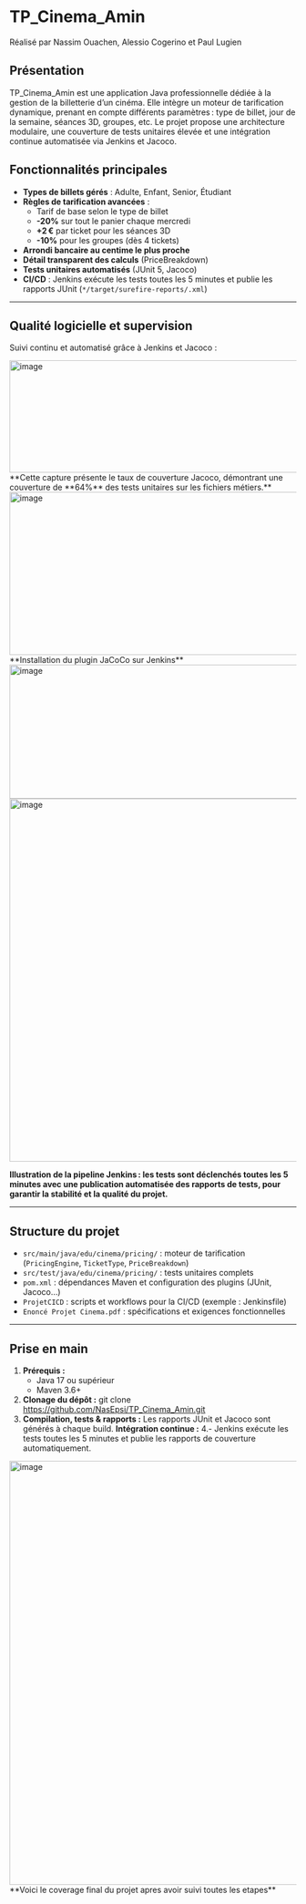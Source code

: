 # TP_Cinema_Amin 
Réalisé par Nassim Ouachen, Alessio Cogerino et Paul Lugien 

## Présentation

TP_Cinema_Amin est une application Java professionnelle dédiée à la gestion de la billetterie d’un cinéma. Elle intègre un moteur de tarification dynamique, prenant en compte différents paramètres : type de billet, jour de la semaine, séances 3D, groupes, etc. Le projet propose une architecture modulaire, une couverture de tests unitaires élevée et une intégration continue automatisée via Jenkins et Jacoco.

## Fonctionnalités principales

- **Types de billets gérés** : Adulte, Enfant, Senior, Étudiant
- **Règles de tarification avancées** :
    - Tarif de base selon le type de billet
    - **-20%** sur tout le panier chaque mercredi
    - **+2 €** par ticket pour les séances 3D
    - **-10%** pour les groupes (dès 4 tickets)
- **Arrondi bancaire au centime le plus proche**
- **Détail transparent des calculs** (PriceBreakdown)
- **Tests unitaires automatisés** (JUnit 5, Jacoco)
- **CI/CD** : Jenkins exécute les tests toutes les 5 minutes et publie les rapports JUnit (`*/target/surefire-reports/.xml`)

---

## Qualité logicielle et supervision

Suivi continu et automatisé grâce à Jenkins et Jacoco :

<img width="1292" height="197" alt="image" src="https://github.com/user-attachments/assets/4085da12-f722-40be-9b3d-18c098340323" />
**Cette capture présente le taux de couverture Jacoco, démontrant une couverture de **64%** des tests unitaires sur les fichiers métiers.**

<img width="1196" height="286" alt="image" src="https://github.com/user-attachments/assets/59bb4904-0c81-4f01-a2b1-8e0c3242e0ff" />
**Installation du plugin JaCoCo sur Jenkins**

<img width="1271" height="235" alt="image" src="https://github.com/user-attachments/assets/2c4cdca1-76e7-4615-a15a-c16aff7b0dc1" />
<img width="852" height="637" alt="image" src="https://github.com/user-attachments/assets/9790a755-1829-4f48-ad71-db5afb0f2195" />
  
**Illustration de la pipeline Jenkins : les tests sont déclenchés toutes les 5 minutes avec une publication automatisée des rapports de tests, pour garantir la stabilité et la qualité du projet.**

---

## Structure du projet

- `src/main/java/edu/cinema/pricing/` : moteur de tarification (`PricingEngine`, `TicketType`, `PriceBreakdown`)
- `src/test/java/edu/cinema/pricing/` : tests unitaires complets
- `pom.xml` : dépendances Maven et configuration des plugins (JUnit, Jacoco…)
- `ProjetCICD` : scripts et workflows pour la CI/CD (exemple : Jenkinsfile)
- `Enoncé Projet Cinema.pdf` : spécifications et exigences fonctionnelles

---

## Prise en main

1. **Prérequis :**
   - Java 17 ou supérieur
   - Maven 3.6+
2. **Clonage du dépôt :**
git clone https://github.com/NasEpsi/TP_Cinema_Amin.git
3. **Compilation, tests & rapports :**
Les rapports JUnit et Jacoco sont générés à chaque build.
**Intégration continue :**
4.- Jenkins exécute les tests toutes les 5 minutes et publie les rapports de couverture automatiquement.

<img width="1645" height="744" alt="image" src="https://github.com/user-attachments/assets/70750314-1f80-45d8-8e82-ce3e19f2f674" />
**Voici le coverage final du projet apres avoir suivi toutes les etapes**







